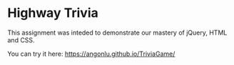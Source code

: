 # Highway Trivia
  This assignment was inteded to demonstrate our mastery of jQuery, HTML and CSS.
  
  You can try it here: https://angonlu.github.io/TriviaGame/

